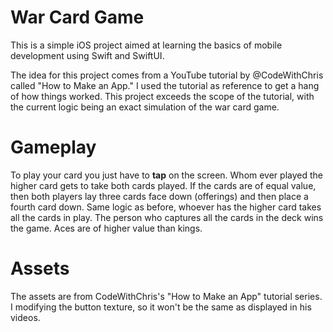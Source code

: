 # War Card Game
This is a simple iOS project aimed at learning the basics of mobile development using Swift and SwiftUI.

The idea for this project comes from a YouTube tutorial by @CodeWithChris called "How to Make an App." I used the tutorial as reference to get a hang of how things worked. This project exceeds the scope of the tutorial, with the current logic being an exact simulation of the war card game.

# Gameplay
To play your card you just have to **tap** on the screen. Whom ever played the higher card gets to take both cards played. If the cards are of equal value, then both players lay three cards face down (offerings) and then place a fourth card down. Same logic as before, whoever has the higher card takes all the cards in play. The person who captures all the cards in the deck wins the game. Aces are of higher value than kings.

# Assets
The assets are from CodeWithChris's "How to Make an App" tutorial series. I modifying the button texture, so it won't be the same as displayed in his videos.
